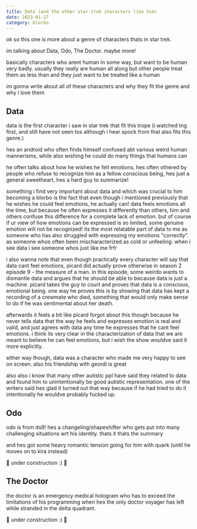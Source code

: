 ```yaml
---
title: Data (and the other star trek characters like him) 
date: 2023-01-27
category: blorbo
---
```


ok so this one is more about a genre of characters thats in star trek.

im talking about Data, Odo, The Doctor. maybe more!

basically characters who arent human in some way, but want to be human very badly. usually they really are human all along but other people treat them as less than and they just want to be treated like a human

im gonna write about all of these characters and why they fit the genre and why i love them

## Data

data is the first character i saw in star trek that fit this trope (i watched tng first, and still have not seen tos although i hear spock from that also fits this genre.)

hes an android who often finds himself confused abt various weird human mannerisms, while also wishing he could do many things that humans can

he often talks about how he wishes he felt emotions, hes often othered by people who refuse to recognize him as a fellow conscious being, hes just a general sweetheart, hes a hard guy to summarize!

something i find very important about data and which was crucial to him becoming a blorbo is the fact that even though i mentioned previously that he wishes he could feel emotions, he actually can! data feels emotions all the time, but because he often expresses it differently than others, him and others confuse this difference for a complete lack of emotion. but of course if ur view of how emotions can be expressed is so limited, some genuine emotion will not be recognized! its the most relatable part of data to me as someone who has also struggled with expressing my emotions "correctly". as someone whos often been mischaracterized as cold or unfeeling. when i see data i see someone whos just like me frfr

i also wanna note that even though practically every character will say that data cant feel emotions, picard did actually prove otherwise in season 2 episode 9 - the measure of a man. in this episode, some weirdo wants to dismantle data and argues that he should be able to because data is just a machine. picard takes the guy to court and proves that data is a conscious, emotional being. one way he proves this is by showing that data has kept a recording of a crewmate who died, something that would only make sense to do if he was sentimental about her death.

afterwards it feels a bit like picard forgot about this though because he never tells data that the way he feels and expresses emotion is real and valid, and just agrees with data any time he expresses that he cant feel emotions. i think its very clear in the characterization of data that we are meant to believe he can feel emotions, but i wish the show wouldve said it more explicitly.

either way though, data was a character who made me very happy to see on screen. also his friendship with geordi is great

also also i know that many other autistic ppl have said they related to data and found him to unintentionally be good autistic representation. one of the writers said hes glad it turned out that way because if he had tried to do it intentionally he wouldve probably fucked up.

## Odo

odo is from ds9! hes a changeling/shapeshifter who gets put into many challenging situations wrt his identity. thats it thats the summary

and hes got some heavy romantic tension going for him with quark (until he moves on to kira instead)

🚧 under construction :) 🚧

## The Doctor

the doctor is an emergency medical hologram who has to exceed the limitations of his programming when hes the only doctor voyager has left while stranded in the delta quadrant.

🚧 under construction :) 🚧


